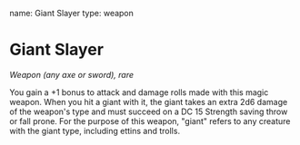 name: Giant Slayer
type: weapon

# Giant Slayer
_Weapon (any axe or sword), rare_

You gain a +1 bonus to attack and damage rolls made with this magic weapon.
When you hit a giant with it, the giant takes an extra 2d6 damage of the weapon's type and must succeed on a DC 15 Strength saving throw or fall prone. For the purpose of this weapon, "giant" refers to any creature with the giant type, including ettins and trolls.
